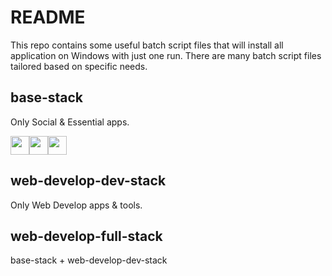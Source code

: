 # README
This repo contains some useful batch script files that will install all application on Windows with just one run. There are many batch script files tailored based on specific needs.

## base-stack
Only Social & Essential apps.

<img src="https://community.chocolatey.org/content/packageimages/GoogleChrome.Dev.27.0.1453.12.png" width="30"><img src="https://community.chocolatey.org/content/packageimages/opera-developer.77.0.4051.0.png" width="30"><img src="https://community.chocolatey.org/content/packageimages/microsoft-edge.90.0.818.51.png" width="30">

## web-develop-dev-stack
Only Web Develop apps & tools.

## web-develop-full-stack
base-stack + web-develop-dev-stack
